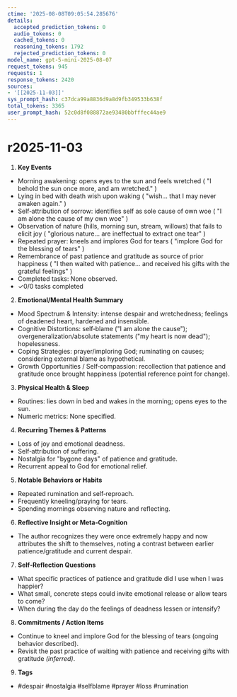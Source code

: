 ```yaml
---
ctime: '2025-08-08T09:05:54.285676'
details:
  accepted_prediction_tokens: 0
  audio_tokens: 0
  cached_tokens: 0
  reasoning_tokens: 1792
  rejected_prediction_tokens: 0
model_name: gpt-5-mini-2025-08-07
request_tokens: 945
requests: 1
response_tokens: 2420
sources:
- '[[2025-11-03]]'
sys_prompt_hash: c37dca99a8836d9a8d9fb349533b638f
total_tokens: 3365
user_prompt_hash: 52c0d8f088872ae93480bbfffec44ae9
---
```

# r2025-11-03

1. **Key Events**
- Morning awakening: opens eyes to the sun and feels wretched ( "I behold the sun once more, and am wretched." )
- Lying in bed with death wish upon waking ( "wish... that I may never awaken again." )
- Self‑attribution of sorrow: identifies self as sole cause of own woe ( "I am alone the cause of my own woe" )
- Observation of nature (hills, morning sun, stream, willows) that fails to elicit joy ( "glorious nature... are ineffectual to extract one tear" )
- Repeated prayer: kneels and implores God for tears ( "implore God for the blessing of tears" )
- Remembrance of past patience and gratitude as source of prior happiness ( "I then waited with patience... and received his gifts with the grateful feelings" )
- Completed tasks: None observed.
- ✓0/0 tasks completed

2. **Emotional/Mental Health Summary**
- Mood Spectrum & Intensity: intense despair and wretchedness; feelings of deadened heart, hardened and insensible.  
- Cognitive Distortions: self‑blame ("I am alone the cause"); overgeneralization/absolute statements ("my heart is now dead"); hopelessness.  
- Coping Strategies: prayer/imploring God; ruminating on causes; considering external blame as hypothetical.  
- Growth Opportunities / Self‑compassion: recollection that patience and gratitude once brought happiness (potential reference point for change).

3. **Physical Health & Sleep**
- Routines: lies down in bed and wakes in the morning; opens eyes to the sun.  
- Numeric metrics: None specified.

4. **Recurring Themes & Patterns**
- Loss of joy and emotional deadness.  
- Self‑attribution of suffering.  
- Nostalgia for "bygone days" of patience and gratitude.  
- Recurrent appeal to God for emotional relief.

5. **Notable Behaviors or Habits**
- Repeated rumination and self‑reproach.  
- Frequently kneeling/praying for tears.  
- Spending mornings observing nature and reflecting.

6. **Reflective Insight or Meta‑Cognition**
- The author recognizes they were once extremely happy and now attributes the shift to themselves, noting a contrast between earlier patience/gratitude and current despair.

7. **Self‑Reflection Questions**
- What specific practices of patience and gratitude did I use when I was happier?  
- What small, concrete steps could invite emotional release or allow tears to come?  
- When during the day do the feelings of deadness lessen or intensify?

8. **Commitments / Action Items**
- Continue to kneel and implore God for the blessing of tears (ongoing behavior described).  
- Revisit the past practice of waiting with patience and receiving gifts with gratitude *(inferred)*.

9. **Tags**
- #despair #nostalgia #selfblame #prayer #loss #rumination